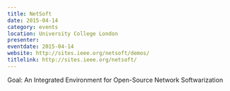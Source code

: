```yaml
---
title: NetSoft
date: 2015-04-14
category: events
location: University College London
presenter:
eventdate: 2015-04-14
website: http://sites.ieee.org/netsoft/demos/
titlelink: http://sites.ieee.org/netsoft/
---
```


Goal: An Integrated Environment for Open-Source Network Softwarization
